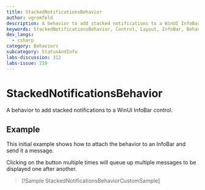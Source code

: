 ```yaml
---
title: StackedNotificationsBehavior
author: vgromfeld
description: A behavior to add stacked notifications to a WinUI InfoBar control.
keywords: StackedNotificationsBehavior, Control, Layout, InfoBar, Behavior
dev_langs:
  - csharp
category: Behaviors
subcategory: StatusAndInfo
labs-discussion: 312
labs-issue: 210
---
```


# StackedNotificationsBehavior

A behavior to add stacked notifications to a WinUI InfoBar control.

## Example

This initial example shows how to attach the behavior to an InfoBar and send it a message.

Clicking on the button multiple times will queue up multiple messages to be displayed one after another.

> [!Sample StackedNotificationsBehaviorCustomSample]
